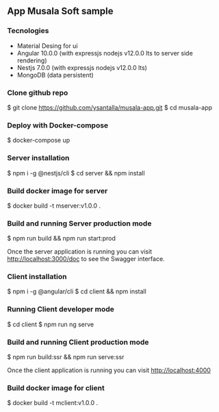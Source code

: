 ## App Musala Soft sample

### Tecnologies

* Material Desing for ui
* Angular 10.0.0 (with expressjs nodejs v12.0.0 lts to server side rendering)
* Nestjs 7.0.0 (with expressjs nodejs v12.0.0 lts)
* MongoDB (data persistent)

### Clone github repo

$ git clone https://github.com/ysantalla/musala-app.git
$ cd musala-app

### Deploy with Docker-compose

$ docker-compose up

### Server installation

$ npm i -g @nestjs/cli
$ cd server && npm install

### Build docker image for server

$ docker build -t mserver:v1.0.0 .

### Build and running Server production mode

$ npm run build && npm run start:prod

Once the server application is running you can visit [http://localhost:3000/doc](http://localhost:3000/doc) to see the Swagger interface.

### Client installation

$ npm i -g @angular/cli
$ cd client && npm install

### Running Client developer mode

$ cd client
$ npm run ng serve

### Build and running Client production mode

$ npm run build:ssr && npm run serve:ssr

Once the client application is running you can visit [http://localhost:4000](http://localhost:4000)

### Build docker image for client

$ docker build -t mclient:v1.0.0 .
